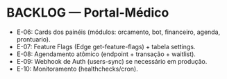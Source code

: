 # BACKLOG — Portal-Médico
- E-06: Cards dos painéis (módulos: orcamento, bot, financeiro, agenda, prontuario).
- E-07: Feature Flags (Edge get-feature-flags) + tabela settings.
- E-08: Agendamento atômico (endpoint + transação + waitlist).
- E-09: Webhook de Auth (users-sync) se necessário em produção.
- E-10: Monitoramento (healthchecks/cron).

